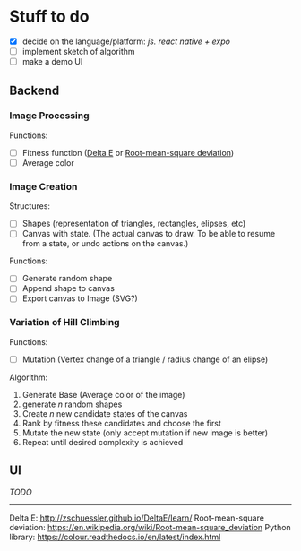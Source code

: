 # Stuff to do
- [x] decide on the language/platform: *js. react native + expo*
- [ ] implement sketch of algorithm
- [ ] make a demo UI

## Backend

### Image Processing

Functions:
- [ ] Fitness function ([Delta E](http://zschuessler.github.io/DeltaE/learn/) or [Root-mean-square deviation](https://en.wikipedia.org/wiki/Root-mean-square_deviation))
- [ ] Average color

### Image Creation

Structures:
- [ ] Shapes (representation of triangles, rectangles, elipses, etc)
- [ ] Canvas with state. (The actual canvas to draw. To be able to resume from a state, or undo actions on the canvas.)

Functions:
- [ ] Generate random shape
- [ ] Append shape to canvas
- [ ] Export canvas to Image (SVG?)

### Variation of Hill Climbing

Functions:
- [ ] Mutation (Vertex change of a triangle / radius change of an elipse)

Algorithm:
1. Generate Base (Average color of the image)
2. generate *n* random shapes
3. Create *n* new candidate states of the canvas
4. Rank by fitness these candidates and choose the first
5. Mutate the new state (only accept mutation if new image is better)
6. Repeat until desired complexity is achieved

## UI
*TODO*

---

Delta E: http://zschuessler.github.io/DeltaE/learn/
Root-mean-square deviation: https://en.wikipedia.org/wiki/Root-mean-square_deviation
Python library: https://colour.readthedocs.io/en/latest/index.html
